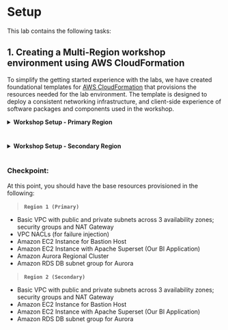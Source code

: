 # Setup

This lab contains the following tasks:

## 1. Creating a Multi-Region workshop environment using AWS CloudFormation

To simplify the getting started experience with the labs, we have created foundational templates for <a href="https://aws.amazon.com/cloudformation/" target="_blank">AWS CloudFormation</a> that provisions the resources needed for the lab environment. The template is designed to deploy a consistent networking infrastructure, and client-side experience of software packages and components used in the workshop.

<details>
<summary><b>Workshop Setup - Primary Region</b></summary>

On the upper right corner of the AWS Console, click on the region and select your primary region assigned to you.

> **`Region 1 (Primary)`** 

<a href="https://console.aws.amazon.com/cloudformation/home?region=eu-west-1#/stacks/new?stackName=labstack&templateURL=https://s3.amazonaws.com/[[bucket]]/templates/lab-with-cluster.yml" target="_blank"><img src="/assets/images/cloudformation-launch-stack.png" alt="Launch Stack - Primary"></a>

Click <a href=" " target="_blank">Launch Stack</a> to deploy the workshop environment. You can also download the [lab-gdb1-with-cluster.yml](/cfn/lab-gdb1-with-cluster.yml) template and manually upload it to CloudFormation.

The desired template should be pre-selected under **Amazon S3 URL**, click **Next**.

<span class="image">![Upload Template](../../modules/prerequisites/2-select-template.png?raw=true)</span>

In the field named **Stack Name**, enter the value `labstack`. For the **vpcAZs** parameter select 3 availability zones (AZs) from the dropdown. Click **Next**.

<span class="image">![Configure Stack Options](../../modules/prerequisites/2-stack-params.png?raw=true)</span>

On the **Configure stack options** page, leave the defaults as they are, scroll to the bottom and click **Next**.

<span class="image">![Advanced Options](../../modules/prerequisites/2-no-advanced-opts.png?raw=true)</span>

On the **Review labstack** page, scroll to the bottom, check the box that reads: **I acknowledge that AWS CloudFormation might create IAM resources with custom names** and then click **Create**.

<span class="image">![Review Stack Options](../../modules/prerequisites/2-review-stack.png?raw=true)</span>

The stack will take approximatively 20 minutes to provision, you can monitor the status on the **Stack detail** page. You can monitor the progress of the stack creation process by refreshing the **Events** tab. The latest event in the list will indicate `CREATE_COMPLETE` for the stack resource.

<span class="image">![Stack Status](../../modules/prerequisites/2-stack-status.png?raw=true)</span>

Once the status of the stack is `CREATE_COMPLETE`, click on the **Outputs** tab. The values here will be critical to the completion of the remainder of the lab.  Please take a moment to save these values somewhere that you will have easy access to them during the remainder of the lab. The names that appear in the **Key** column are referenced directly in the instructions in subsequent steps, using the parameter format: ==[outputKey]==

<span class="image">![Stack Outputs](../../modules/prerequisites/2-stack-outputs.png?raw=true)</span>
</details>

# 

<details>
<summary><b>Workshop Setup - Secondary Region</b></summary>

On the upper right corner of the AWS Console, click on your existing primary region name and switch over to the secondary region that is assigned to you.

> **`Region 2 (Secondary)`**

<a href="https://console.aws.amazon.com/cloudformation/home?region=eu-west-1#/stacks/new?stackName=labstack&templateURL=https://s3.amazonaws.com/[[bucket]]/templates/lab-with-cluster.yml" target="_blank"><img src="/assets/images/cloudformation-launch-stack.png" alt="Launch Stack - Secondary"></a>

Click <a href=" " target="_blank">Launch Stack</a> to deploy the workshop environment. You can also download the [lab-gdb2-no-cluster.yml](/cfn/lab-gdb2-no-cluster.yml) template and manually upload it to CloudFormation.

! Copy next steps from Region 1 after finalization

</details>

#

### Checkpoint:

At this point, you should have the base resources provisioned in the following:

> **`Region 1 (Primary)`**

* Basic VPC with public and private subnets across 3 availability zones; security groups and NAT Gateway
* VPC NACLs (for failure injection)
* Amazon EC2 Instance for Bastion Host
* Amazon EC2 Instance with Apache Superset (Our BI Application)
* Amazon Aurora Regional Cluster
* Amazon RDS DB subnet group for Aurora

> **`Region 2 (Secondary)`**

* Basic VPC with public and private subnets across 3 availability zones; security groups and NAT Gateway
* Amazon EC2 Instance for Bastion Host
* Amazon EC2 Instance with Apache Superset (Our BI Application)
* Amazon RDS DB subnet group for Aurora

